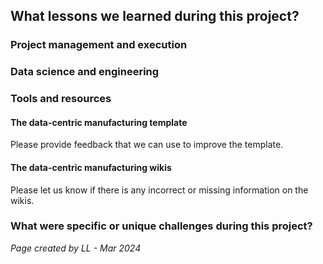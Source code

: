 ## What lessons we learned during this project?

### Project management and execution


### Data science and engineering


### Tools and resources


#### The data-centric manufacturing template
Please provide feedback that we can use to improve the template.

#### The data-centric manufacturing wikis
Please let us know if there is any incorrect or missing information on the wikis. 



### What were specific or unique challenges during this project?




*Page created by LL - Mar 2024*